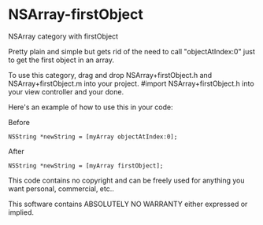 NSArray-firstObject
===================

NSArray category with firstObject

Pretty plain and simple but gets rid of the need to call "objectAtIndex:0" just to get the first object in an array.

To use this category, drag and drop NSArray+firstObject.h and NSArray+firstObject.m into your project. #import NSArray+firstObject.h into your view controller and your done.

Here's an example of how to use this in your code:

Before

    NSString *newString = [myArray objectAtIndex:0];

After

    NSString *newString = [myArray firstObject];
 





This code contains no copyright and can be freely used for anything you want personal, commercial, etc..

This software contains ABSOLUTELY NO WARRANTY either expressed or implied.